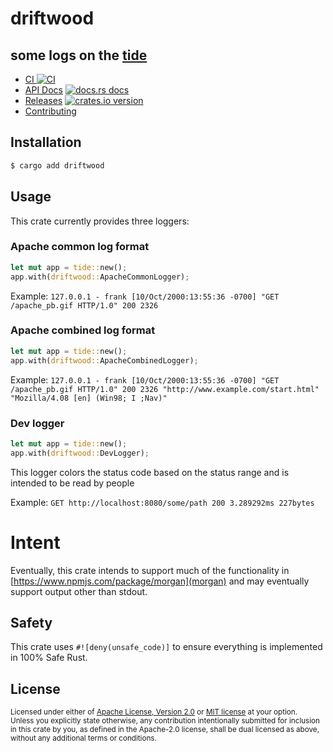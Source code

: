 # driftwood
## some logs on the [tide](https://github.com/http-rs/tide)

* [CI ![CI][ci-badge]][ci]
* [API Docs][docs] [![docs.rs docs][docs-badge]][docs]
* [Releases][releases] [![crates.io version][version-badge]][lib-rs]
* [Contributing][contributing]

[ci]: https://github.com/jbr/driftwood/actions?query=workflow%3ACI
[ci-badge]: https://github.com/jbr/driftwood/workflows/CI/badge.svg
[releases]: https://github.com/jbr/driftwood/releases
[docs]: https://docs.rs/driftwood
[contributing]: https://github.com/jbr/driftwood/blob/master/.github/CONTRIBUTING.md
[lib-rs]: https://lib.rs/driftwood
[docs-badge]: https://img.shields.io/badge/docs-latest-blue.svg?style=flat-square
[version-badge]: https://img.shields.io/crates/v/driftwood.svg?style=flat-square

## Installation
```sh
$ cargo add driftwood
```

## Usage
This crate currently provides three loggers:

### Apache common log format
```rust
let mut app = tide::new();
app.with(driftwood::ApacheCommonLogger);
```
Example:
`127.0.0.1 - frank [10/Oct/2000:13:55:36 -0700] "GET /apache_pb.gif HTTP/1.0" 200 2326`

### Apache combined log format
```rust
let mut app = tide::new();
app.with(driftwood::ApacheCombinedLogger);
```
Example:
`127.0.0.1 - frank [10/Oct/2000:13:55:36 -0700] "GET /apache_pb.gif HTTP/1.0" 200 2326 "http://www.example.com/start.html" "Mozilla/4.08 [en] (Win98; I ;Nav)"`

### Dev logger
```rust
let mut app = tide::new();
app.with(driftwood::DevLogger);
```

This logger colors the status code based on the status range and is
intended to be read by people

Example:
`GET http://localhost:8080/some/path 200 3.289292ms 227bytes`

# Intent
Eventually, this crate intends to support much of the functionality in
[https://www.npmjs.com/package/morgan](morgan) and may eventually
support output other than stdout.

## Safety
This crate uses ``#![deny(unsafe_code)]`` to ensure everything is implemented in
100% Safe Rust.

## License

<sup>
Licensed under either of <a href="LICENSE-APACHE">Apache License, Version
2.0</a> or <a href="LICENSE-MIT">MIT license</a> at your option.
</sup>

<br/>

<sub>
Unless you explicitly state otherwise, any contribution intentionally submitted
for inclusion in this crate by you, as defined in the Apache-2.0 license, shall
be dual licensed as above, without any additional terms or conditions.
</sub>
